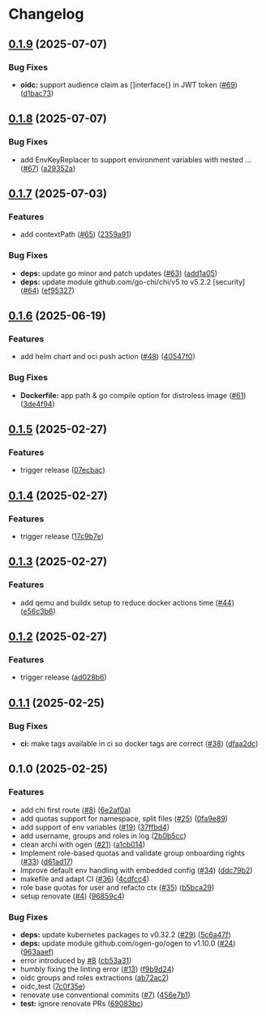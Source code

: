 # Changelog

## [0.1.9](https://github.com/onyxia-datalab/onyxia-onboarding/compare/v0.1.8...v0.1.9) (2025-07-07)


### Bug Fixes

* **oidc:** support audience claim as []interface{} in JWT token ([#69](https://github.com/onyxia-datalab/onyxia-onboarding/issues/69)) ([d1bac73](https://github.com/onyxia-datalab/onyxia-onboarding/commit/d1bac730b11d0ac5225c12d451431c82d08efbec))

## [0.1.8](https://github.com/onyxia-datalab/onyxia-onboarding/compare/v0.1.7...v0.1.8) (2025-07-07)


### Bug Fixes

* add EnvKeyReplacer to support environment variables with nested … ([#67](https://github.com/onyxia-datalab/onyxia-onboarding/issues/67)) ([a29352a](https://github.com/onyxia-datalab/onyxia-onboarding/commit/a29352aa4d355e723e163b4a2318797ad647958e))

## [0.1.7](https://github.com/onyxia-datalab/onyxia-onboarding/compare/v0.1.6...v0.1.7) (2025-07-03)


### Features

* add contextPath ([#65](https://github.com/onyxia-datalab/onyxia-onboarding/issues/65)) ([2359a91](https://github.com/onyxia-datalab/onyxia-onboarding/commit/2359a91c2031a435bc003479decd1bb4213fd93b))


### Bug Fixes

* **deps:** update go minor and patch updates ([#63](https://github.com/onyxia-datalab/onyxia-onboarding/issues/63)) ([add1a05](https://github.com/onyxia-datalab/onyxia-onboarding/commit/add1a05661e3024481f6c56e531aee438568b1b3))
* **deps:** update module github.com/go-chi/chi/v5 to v5.2.2 [security] ([#64](https://github.com/onyxia-datalab/onyxia-onboarding/issues/64)) ([ef95327](https://github.com/onyxia-datalab/onyxia-onboarding/commit/ef95327a6cba6102d44d930f8f4b8df382d4d997))

## [0.1.6](https://github.com/onyxia-datalab/onyxia-onboarding/compare/v0.1.5...v0.1.6) (2025-06-19)


### Features

* add helm chart and oci push action ([#48](https://github.com/onyxia-datalab/onyxia-onboarding/issues/48)) ([40547f0](https://github.com/onyxia-datalab/onyxia-onboarding/commit/40547f04f8125991ef3865529e4e15d7890b383e))


### Bug Fixes

* **Dockerfile:** app path & go compile option for distroless image ([#61](https://github.com/onyxia-datalab/onyxia-onboarding/issues/61)) ([3de4f94](https://github.com/onyxia-datalab/onyxia-onboarding/commit/3de4f945035fd8692c93b12e2196fd41d7a10c25))

## [0.1.5](https://github.com/onyxia-datalab/onyxia-onboarding/compare/v0.1.4...v0.1.5) (2025-02-27)


### Features

* trigger release ([07ecbac](https://github.com/onyxia-datalab/onyxia-onboarding/commit/07ecbac285eb029c2e64d36946903a746d4faa77))

## [0.1.4](https://github.com/onyxia-datalab/onyxia-onboarding/compare/v0.1.3...v0.1.4) (2025-02-27)


### Features

* trigger release ([17c9b7e](https://github.com/onyxia-datalab/onyxia-onboarding/commit/17c9b7e6dde1a184bcf62fc86be3668f6e01ccf4))

## [0.1.3](https://github.com/onyxia-datalab/onyxia-onboarding/compare/v0.1.2...v0.1.3) (2025-02-27)


### Features

* add qemu and buildx setup to reduce docker actions time ([#44](https://github.com/onyxia-datalab/onyxia-onboarding/issues/44)) ([e56c3b6](https://github.com/onyxia-datalab/onyxia-onboarding/commit/e56c3b63e32193d9256b329396a731c3eb94cc4d))

## [0.1.2](https://github.com/onyxia-datalab/onyxia-onboarding/compare/v0.1.1...v0.1.2) (2025-02-27)


### Features

* trigger release ([ad028b6](https://github.com/onyxia-datalab/onyxia-onboarding/commit/ad028b618ff25dc1b0dda5649a2e0cca17609691))

## [0.1.1](https://github.com/onyxia-datalab/onyxia-onboarding/compare/v0.1.0...v0.1.1) (2025-02-25)


### Bug Fixes

* **ci:** make tags available in ci so docker tags are correct ([#38](https://github.com/onyxia-datalab/onyxia-onboarding/issues/38)) ([dfaa2dc](https://github.com/onyxia-datalab/onyxia-onboarding/commit/dfaa2dc9cbd85668da5944ba506dcf50588e0949))

## 0.1.0 (2025-02-25)


### Features

* add chi first route ([#8](https://github.com/onyxia-datalab/onyxia-onboarding/issues/8)) ([6e2af0a](https://github.com/onyxia-datalab/onyxia-onboarding/commit/6e2af0ad987a564890880b42bb0b6f076d3802f8))
* add quotas support for namespace, split files  ([#25](https://github.com/onyxia-datalab/onyxia-onboarding/issues/25)) ([0fa9e89](https://github.com/onyxia-datalab/onyxia-onboarding/commit/0fa9e899738c5bf04d891132a16e50fbec09ded6))
* add support of env variables ([#19](https://github.com/onyxia-datalab/onyxia-onboarding/issues/19)) ([37ffbd4](https://github.com/onyxia-datalab/onyxia-onboarding/commit/37ffbd4469e0f102bd9f92efed69fcb9df0425ef))
* add username, groups and roles in log ([2b0b5cc](https://github.com/onyxia-datalab/onyxia-onboarding/commit/2b0b5cc2f76a1d819bdf81b665a25b6f366d3521))
* clean archi with ogen ([#21](https://github.com/onyxia-datalab/onyxia-onboarding/issues/21)) ([a1cb014](https://github.com/onyxia-datalab/onyxia-onboarding/commit/a1cb0140b922bb767405a409a8b48fde38795221))
* Implement role-based quotas and validate group onboarding rights ([#33](https://github.com/onyxia-datalab/onyxia-onboarding/issues/33)) ([d61ad17](https://github.com/onyxia-datalab/onyxia-onboarding/commit/d61ad171cc9e96af007554e4be9ce8efb8eb81d5))
* Improve default env handling with embedded config ([#34](https://github.com/onyxia-datalab/onyxia-onboarding/issues/34)) ([ddc79b2](https://github.com/onyxia-datalab/onyxia-onboarding/commit/ddc79b22025af30969aeef1c3b0da1cd7ae4a0e8))
* makefile and adapt CI ([#36](https://github.com/onyxia-datalab/onyxia-onboarding/issues/36)) ([4cdfcc4](https://github.com/onyxia-datalab/onyxia-onboarding/commit/4cdfcc4e9d3984b7e9a04691f5c7887c4eaaacba))
* role base quotas for user and refacto ctx ([#35](https://github.com/onyxia-datalab/onyxia-onboarding/issues/35)) ([b5bca29](https://github.com/onyxia-datalab/onyxia-onboarding/commit/b5bca29ddbf3be27d64cd04dcd4211a661b4256a))
* setup renovate ([#4](https://github.com/onyxia-datalab/onyxia-onboarding/issues/4)) ([96859c4](https://github.com/onyxia-datalab/onyxia-onboarding/commit/96859c441696bd88745ba420fb20a0f9770621f6))


### Bug Fixes

* **deps:** update kubernetes packages to v0.32.2 ([#29](https://github.com/onyxia-datalab/onyxia-onboarding/issues/29)) ([5c6a47f](https://github.com/onyxia-datalab/onyxia-onboarding/commit/5c6a47fba4a9689ee863216ac77cd6d7594fc2ad))
* **deps:** update module github.com/ogen-go/ogen to v1.10.0 ([#24](https://github.com/onyxia-datalab/onyxia-onboarding/issues/24)) ([963aaef](https://github.com/onyxia-datalab/onyxia-onboarding/commit/963aaef99ad611c33f1e77017491f2b58131019f))
* error introduced by [#8](https://github.com/onyxia-datalab/onyxia-onboarding/issues/8) ([cb53a31](https://github.com/onyxia-datalab/onyxia-onboarding/commit/cb53a310dc53ecaf22cdf3986349c39fd7ebd677))
* humbly fixing the linting error ([#13](https://github.com/onyxia-datalab/onyxia-onboarding/issues/13)) ([f9b9d24](https://github.com/onyxia-datalab/onyxia-onboarding/commit/f9b9d2409397d76b83d552f989b8f1ebbb3420aa))
* oidc groups and roles extractions ([ab72ac2](https://github.com/onyxia-datalab/onyxia-onboarding/commit/ab72ac297bd44aa68e79939d89de760879b83de1))
* oidc_test ([7c0f35e](https://github.com/onyxia-datalab/onyxia-onboarding/commit/7c0f35ee03b9485e34fff5c1e2d670b27f1c8d44))
* renovate use conventional commits ([#7](https://github.com/onyxia-datalab/onyxia-onboarding/issues/7)) ([456e7b1](https://github.com/onyxia-datalab/onyxia-onboarding/commit/456e7b112aaa7e37b0785c96847780cc43406e05))
* **test:** ignore renovate PRs ([69083bc](https://github.com/onyxia-datalab/onyxia-onboarding/commit/69083bc6048b96b58cea2d06af0185698a1add1a))
